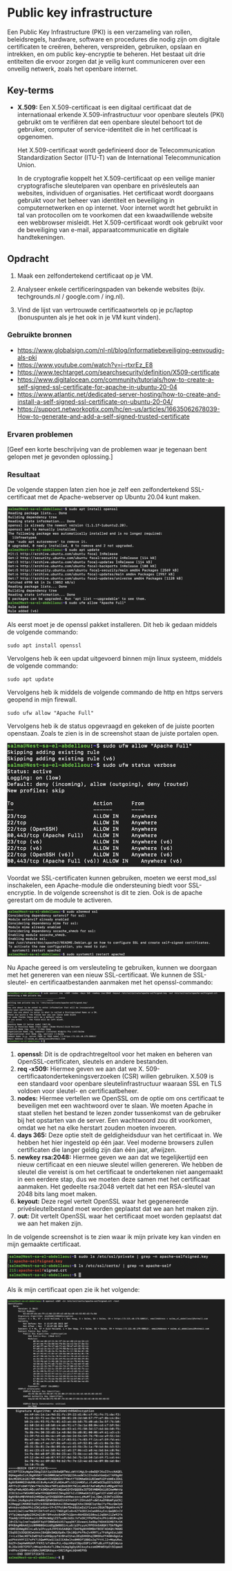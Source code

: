 # Public key infrastructure
Een Public Key Infrastructure (PKI) is een verzameling van rollen, beleidsregels, hardware, software en procedures die nodig zijn om digitale certificaten te creëren, beheren, verspreiden, gebruiken, opslaan en intrekken, en om public key-encryptie te beheren.
Het bestaat uit drie entiteiten die ervoor zorgen dat je veilig kunt communiceren over een onveilig netwerk, zoals het openbare internet.

## Key-terms
* __X.509:__ Een X.509-certificaat is een digitaal certificaat dat de internationaal erkende X.509-infrastructuur voor openbare sleutels (PKI) gebruikt om te verifiëren dat een openbare sleutel behoort tot de gebruiker, computer of service-identiteit die in het certificaat is opgenomen.  
  
  Het X.509-certificaat wordt gedefinieerd door de Telecommunication Standardization Sector (ITU-T) van de International Telecommunication Union.

  In de cryptografie koppelt het X.509-certificaat op een veilige manier cryptografische sleutelparen van openbare en privésleutels aan websites, individuen of organisaties. Het certificaat wordt doorgaans gebruikt voor het beheer van identiteit en beveiliging in computernetwerken en op internet. Voor internet wordt het gebruikt in tal van protocollen om te voorkomen dat een kwaadwillende website een webbrowser misleidt. Het X.509-certificaat wordt ook gebruikt voor de beveiliging van e-mail, apparaatcommunicatie en digitale handtekeningen.

## Opdracht  
1. Maak een zelfondertekend certificaat op je VM.

2. Analyseer enkele certificeringspaden van bekende websites (bijv. techgrounds.nl / google.com / ing.nl).

3. Vind de lijst van vertrouwde certificaatwortels op je pc/laptop (bonuspunten als je het ook in je VM kunt vinden).

### Gebruikte bronnen
* https://www.globalsign.com/nl-nl/blog/informatiebeveiliging-eenvoudig-als-pki 
* https://www.youtube.com/watch?v=i-rtxrEz_E8
* https://www.techtarget.com/searchsecurity/definition/X509-certificate   
* https://www.digitalocean.com/community/tutorials/how-to-create-a-self-signed-ssl-certificate-for-apache-in-ubuntu-20-04  
* https://www.atlantic.net/dedicated-server-hosting/how-to-create-and-install-a-self-signed-ssl-certificate-on-ubuntu-20-04/
* https://support.networkoptix.com/hc/en-us/articles/16635062678039-How-to-generate-and-add-a-self-signed-trusted-certificate
### Ervaren problemen
[Geef een korte beschrijving van de problemen waar je tegenaan bent gelopen met je gevonden oplossing.]

### Resultaat 
  
De volgende stappen laten zien hoe je zelf een zelfondertekend SSL-certificaat met de Apache-webserver op Ubuntu 20.04 kunt maken.   

![SS.2_Inloggen](../00_includes/03_Security/14.InstallOpenssl.update_allowApache.png)   
  
Als eerst moet je de openssl pakket installeren. Dit heb ik gedaan middels de volgende commando:

```
sudo apt install openssl
```
Vervolgens heb ik een updat uitgevoerd binnen mijn linux systeem, middels de volgende commando:  
```
sudo apt update
```  
Vervolgens heb ik middels de volgende commando de http en https servers geopend in mijn firewall. 
```
sudo ufw allow "Apache Full"
```
Vervolgens heb ik de status opgevraagd en gekeken of de juiste poorten openstaan. Zoals te zien is in de screenshot staan de juiste portalen open. 

![SS.2_Inloggen](../00_includes/03_Security/15.TCP80-443Open.png)      
  
Voordat we SSL-certificaten kunnen gebruiken, moeten we eerst mod_ssl inschakelen, een Apache-module die ondersteuning biedt voor SSL-encryptie. In de volgende screenshot is dit te zien. Ook is de apache gerestart om de module te activeren. 
  
![SS.2_Inloggen](../00_includes/03_Security/16.Enable-RestartApache.png)   

Nu Apache gereed is om versleuteling te gebruiken, kunnen we doorgaan met het genereren van een nieuw SSL-certificaat. We kunnen de SSL-sleutel- en certificaatbestanden aanmaken met het openssl-commando:

![SS.2_Inloggen](../00_includes/03_Security/17.certificaatMade.png)      

1. __openssl:__ Dit is de opdrachtregeltool voor het maken en beheren van OpenSSL-certificaten, sleutels en andere bestanden.  
2. __req -x509:__ Hiermee geven we aan dat we X.
509-certificaatondertekeningsverzoeken (CSR) willen gebruiken. X.509 is een standaard voor openbare sleutelinfrastructuur waaraan SSL en TLS voldoen voor sleutel- en certificaatbeheer.
3. __nodes:__ Hiermee vertellen we OpenSSL om de optie om ons certificaat te beveiligen met een wachtwoord over te slaan. We moeten Apache in staat stellen het bestand te lezen zonder tussenkomst van de gebruiker bij het opstarten van de server. Een wachtwoord zou dit voorkomen, omdat we het na elke herstart zouden moeten invoeren.
4. __days 365:__ Deze optie stelt de geldigheidsduur van het certificaat in. We hebben het hier ingesteld op één jaar. Veel moderne browsers zullen certificaten die langer geldig zijn dan één jaar, afwijzen.
5. __newkey rsa:2048:__ Hiermee geven we aan dat we tegelijkertijd een nieuw certificaat en een nieuwe sleutel willen genereren. We hebben de sleutel die vereist is om het certificaat te ondertekenen niet aangemaakt in een eerdere stap, dus we moeten deze samen met het certificaat aanmaken. Het gedeelte rsa:2048 vertelt dat het een RSA-sleutel van 2048 bits lang moet maken.
6. __keyout:__ Deze regel vertelt OpenSSL waar het gegenereerde privésleutelbestand moet worden geplaatst dat we aan het maken zijn.
7. __out:__ Dit vertelt OpenSSL waar het certificaat moet worden geplaatst dat we aan het maken zijn.      
  
In de volgende screenshot is te zien waar ik mijn private key kan vinden en mijn gemaakte certificaat. 

![SS.2_Inloggen](../00_includes/03_Security/18.filesMade.png) 

Als ik mijn certificaat open zie ik het volgende: 

![SS.2_Inloggen](../00_includes/03_Security/19.openedMycertificate-part1.png)
![SS.2_Inloggen](../00_includes/03_Security/20.openedMycertificate-part2.png)   
  

  
